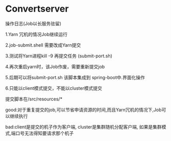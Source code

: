 ﻿# Convertserver

操作日志(Job以长服务驻留)

1.Yarn 冗机的情况Job继续运行

2.job-submit.shell 需要改成Yarn提交

3.测试将Yarn进程kill -9  再提交任务 (submit-port.sh)

4.再次重启yarn时，该Job作废，需要重新提交job

5.后期可以将submit-port.sh 该脚本集成到 spring-boot中.界面化操作

6.只能以client模式提交，不能以cluster模式提交


提交脚本在/src/resources/*


good:对于重复提交的job,可以节省申请资源的时间,而且Yarn冗机的情况下,Job可以继续执行

bad:client是提交的机子作为客户端, cluster是集群随机分配客户端, 如果是集群模式,端口号无法得知要请求那个机子
